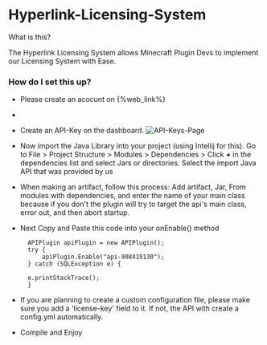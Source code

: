 # Hyperlink-Licensing-System

What is this?

The Hyperlink Licensing System allows Minecraft Plugin Devs to implement our Licensing System with Ease.


### How do I set this up?

- Please create an acocunt on {%web_link%}
- 
- Create an API-Key on the dashboard. 
![API-Keys-Page](https://user-images.githubusercontent.com/71306750/138485996-469d5113-9ff5-42bb-a457-ae0f6022b177.png)

- Now import the Java Library into your project (using Intellij for this). Go to File > Project Structure > Modules > Dependencies > Click ***+*** in the dependencies list and select Jars or directories. Select the import Java API that was provided by us

- When making an artifact, follow this process: Add artifact, Jar, From modules with dependencies, and enter the name of your main class because if you don't the plugin will try to target the api's main class, error out, and then abort startup.

- Next Copy and Paste this code into your onEnable() method

        APIPlugin apiPlugin = new APIPlugin();
        try {
            apiPlugin.Enable("api-908419130");
        } catch (SQLException e) {
       
        e.printStackTrace();
        }
        
        
- If you are planning to create a custom configuration file, please make sure you add a 'license-key' field to it. If not, the API with create a config.yml automatically.

- Compile and Enjoy

